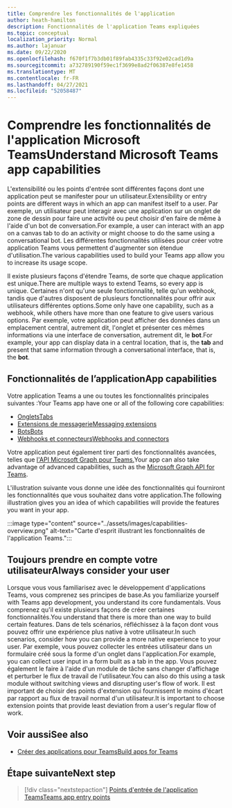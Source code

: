 ```yaml
---
title: Comprendre les fonctionnalités de l'application
author: heath-hamilton
description: Fonctionnalités de l'application Teams expliquées
ms.topic: conceptual
localization_priority: Normal
ms.author: lajanuar
ms.date: 09/22/2020
ms.openlocfilehash: f670f1f7b3db01f89fab4335c33f92e02cad1d9a
ms.sourcegitcommit: a732789190f59ec1f3699e8ad2f06387e8fe1458
ms.translationtype: MT
ms.contentlocale: fr-FR
ms.lasthandoff: 04/27/2021
ms.locfileid: "52058487"
---
```

# <a name="understand-microsoft-teams-app-capabilities"></a><span data-ttu-id="190a1-103">Comprendre les fonctionnalités de l'application Microsoft Teams</span><span class="sxs-lookup"><span data-stu-id="190a1-103">Understand Microsoft Teams app capabilities</span></span>

<span data-ttu-id="190a1-104">L'extensibilité ou les points d'entrée sont différentes façons dont une application peut se manifester pour un utilisateur.</span><span class="sxs-lookup"><span data-stu-id="190a1-104">Extensibility or entry points are different ways in which an app can manifest itself to a user.</span></span> <span data-ttu-id="190a1-105">Par exemple, un utilisateur peut interagir avec une application sur un onglet de zone de dessin pour faire une activité ou peut choisir d'en faire de même à l'aide d'un bot de conversation.</span><span class="sxs-lookup"><span data-stu-id="190a1-105">For example, a user can interact with an app on a canvas tab to do an activity or might choose to do the same using a conversational bot.</span></span> <span data-ttu-id="190a1-106">Les différentes fonctionnalités utilisées pour créer votre application Teams vous permettent d'augmenter son étendue d'utilisation.</span><span class="sxs-lookup"><span data-stu-id="190a1-106">The various capabilities used to build your Teams app allow you to increase its usage scope.</span></span>

<span data-ttu-id="190a1-107">Il existe plusieurs façons d'étendre Teams, de sorte que chaque application est unique.</span><span class="sxs-lookup"><span data-stu-id="190a1-107">There are multiple ways to extend Teams, so every app is unique.</span></span> <span data-ttu-id="190a1-108">Certaines n'ont qu'une seule fonctionnalité, telle qu'un webhook, tandis que d'autres disposent de plusieurs fonctionnalités pour offrir aux utilisateurs différentes options.</span><span class="sxs-lookup"><span data-stu-id="190a1-108">Some only have one capability, such as a webhook, while others have more than one feature to give users various options.</span></span> <span data-ttu-id="190a1-109">Par exemple, votre application peut afficher des données  dans un emplacement central, autrement dit, l'onglet et présenter ces mêmes informations via une interface de conversation, autrement dit, le **bot**.</span><span class="sxs-lookup"><span data-stu-id="190a1-109">For example, your app can display data in a central location, that is, the **tab** and present that same information through a conversational interface, that is, the **bot**.</span></span>

## <a name="app-capabilities"></a><span data-ttu-id="190a1-110">Fonctionnalités de l’application</span><span class="sxs-lookup"><span data-stu-id="190a1-110">App capabilities</span></span>

<span data-ttu-id="190a1-111">Votre application Teams a une ou toutes les fonctionnalités principales suivantes :</span><span class="sxs-lookup"><span data-stu-id="190a1-111">Your Teams app have one or all of the following core capabilities:</span></span>

* [<span data-ttu-id="190a1-112">Onglets</span><span class="sxs-lookup"><span data-stu-id="190a1-112">Tabs</span></span>](../tabs/what-are-tabs.md)
* [<span data-ttu-id="190a1-113">Extensions de messagerie</span><span class="sxs-lookup"><span data-stu-id="190a1-113">Messaging extensions</span></span>](../messaging-extensions/what-are-messaging-extensions.md)
* [<span data-ttu-id="190a1-114">Bots</span><span class="sxs-lookup"><span data-stu-id="190a1-114">Bots</span></span>](../bots/what-are-bots.md)
* [<span data-ttu-id="190a1-115">Webhooks et connecteurs</span><span class="sxs-lookup"><span data-stu-id="190a1-115">Webhooks and connectors</span></span>](../webhooks-and-connectors/what-are-webhooks-and-connectors.md)

<span data-ttu-id="190a1-116">Votre application peut également tirer parti des fonctionnalités avancées, telles que [l'API Microsoft Graph pour Teams.](https://docs.microsoft.com/graph/teams-concept-overview)</span><span class="sxs-lookup"><span data-stu-id="190a1-116">Your app can also take advantage of advanced capabilities, such as the [Microsoft Graph API for Teams](https://docs.microsoft.com/graph/teams-concept-overview).</span></span>

<span data-ttu-id="190a1-117">L'illustration suivante vous donne une idée des fonctionnalités qui fourniront les fonctionnalités que vous souhaitez dans votre application.</span><span class="sxs-lookup"><span data-stu-id="190a1-117">The following illustration gives you an idea of which capabilities will provide the features you want in your app.</span></span>

:::image type="content" source="../assets/images/capabilities-overview.png" alt-text="Carte d'esprit illustrant les fonctionnalités de l'application Teams.":::

## <a name="always-consider-your-user"></a><span data-ttu-id="190a1-119">Toujours prendre en compte votre utilisateur</span><span class="sxs-lookup"><span data-stu-id="190a1-119">Always consider your user</span></span>

<span data-ttu-id="190a1-120">Lorsque vous vous familiarisez avec le développement d'applications Teams, vous comprenez ses principes de base.</span><span class="sxs-lookup"><span data-stu-id="190a1-120">As you familiarize yourself with Teams app development, you understand its core fundamentals.</span></span> <span data-ttu-id="190a1-121">Vous comprenez qu'il existe plusieurs façons de créer certaines fonctionnalités.</span><span class="sxs-lookup"><span data-stu-id="190a1-121">You understand that there is more than one way to build certain features.</span></span> <span data-ttu-id="190a1-122">Dans de tels scénarios, réfléchissez à la façon dont vous pouvez offrir une expérience plus native à votre utilisateur.</span><span class="sxs-lookup"><span data-stu-id="190a1-122">In such scenarios, consider how you can provide a more native experience to your user.</span></span>
<span data-ttu-id="190a1-123">Par exemple, vous pouvez collecter les entrées utilisateur dans un formulaire créé sous la forme d'un onglet dans l'application.</span><span class="sxs-lookup"><span data-stu-id="190a1-123">For example, you can collect user input in a form built as a tab in the app.</span></span> <span data-ttu-id="190a1-124">Vous pouvez également le faire à l'aide d'un module de tâche sans changer d'affichage et perturber le flux de travail de l'utilisateur.</span><span class="sxs-lookup"><span data-stu-id="190a1-124">You can also do this using a task module without switching views and disrupting user's flow of work.</span></span> <span data-ttu-id="190a1-125">Il est important de choisir des points d'extension qui fournissent le moins d'écart par rapport au flux de travail normal d'un utilisateur.</span><span class="sxs-lookup"><span data-stu-id="190a1-125">It is important to choose extension points that provide least deviation from a user's regular flow of work.</span></span>

## <a name="see-also"></a><span data-ttu-id="190a1-126">Voir aussi</span><span class="sxs-lookup"><span data-stu-id="190a1-126">See also</span></span>

- [<span data-ttu-id="190a1-127">Créer des applications pour Teams</span><span class="sxs-lookup"><span data-stu-id="190a1-127">Build apps for Teams</span></span>](../overview.md)

## <a name="next-step"></a><span data-ttu-id="190a1-128">Étape suivante</span><span class="sxs-lookup"><span data-stu-id="190a1-128">Next step</span></span>

> [!div class="nextstepaction"]
> [<span data-ttu-id="190a1-129">Points d'entrée de l'application Teams</span><span class="sxs-lookup"><span data-stu-id="190a1-129">Teams app entry points</span></span>](../concepts/extensibility-points.md)

